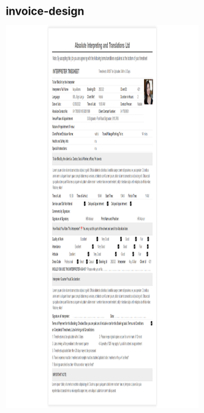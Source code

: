 # invoice-design
<img src="https://github.com/newvishal/invoice-design/blob/main/screencapture-127-0-0-1-5500-invoice-html-2022-03-09-21_49_53.png" width="1100" height="1000">
